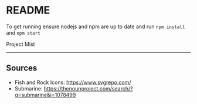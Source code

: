 # README
To get running ensure nodejs and npm are up to date and run `npm install` and `npm start`








Project Mist



-----
## Sources
- Fish and Rock Icons: https://www.svgrepo.com/
- Submarine: https://thenounproject.com/search/?q=submarine&i=1078499
